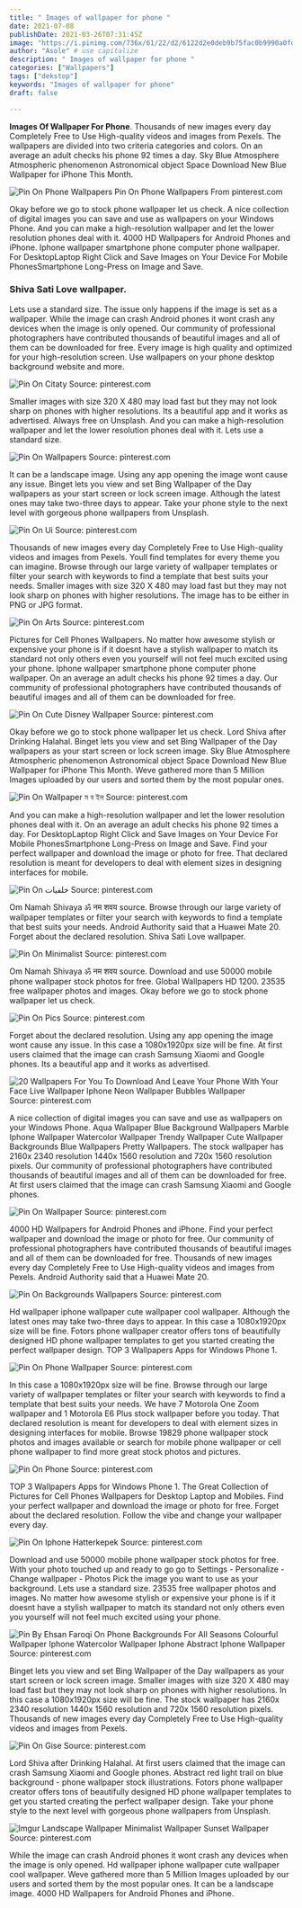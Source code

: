 ```yaml
---
title: " Images of wallpaper for phone "
date: 2021-07-08
publishDate: 2021-03-26T07:31:45Z
image: "https://i.pinimg.com/736x/61/22/d2/6122d2e0deb9b75fac0b9990a0fd05f1.jpg"
author: "Asole" # use capitalize
description: " Images of wallpaper for phone "
categories: ["Wallpapers"]
tags: ["dekstop"]
keywords: "Images of wallpaper for phone"
draft: false

---
```



**Images Of Wallpaper For Phone**. Thousands of new images every day Completely Free to Use High-quality videos and images from Pexels. The wallpapers are divided into two criteria categories and colors. On an average an adult checks his phone 92 times a day. Sky Blue Atmosphere Atmospheric phenomenon Astronomical object Space Download New Blue Wallpaper for iPhone This Month.

![Pin On Phone Wallpapers](https://i.pinimg.com/originals/5b/c6/47/5bc647d3a8a7d52925959ab2b2c6f58f.png "Pin On Phone Wallpapers")
Pin On Phone Wallpapers From pinterest.com


Okay before we go to stock phone wallpaper let us check. A nice collection of digital images you can save and use as wallpapers on your Windows Phone. And you can make a high-resolution wallpaper and let the lower resolution phones deal with it. 4000 HD Wallpapers for Android Phones and iPhone. Iphone wallpaper smartphone phone computer phone wallpaper. For DesktopLaptop Right Click and Save Images on Your Device For Mobile PhonesSmartphone Long-Press on Image and Save.

### Shiva Sati Love wallpaper.

Lets use a standard size. The issue only happens if the image is set as a wallpaper. While the image can crash Android phones it wont crash any devices when the image is only opened. Our community of professional photographers have contributed thousands of beautiful images and all of them can be downloaded for free. Every image is high quality and optimized for your high-resolution screen. Use wallpapers on your phone desktop background website and more.


![Pin On Citaty](https://i.pinimg.com/736x/5b/ca/8d/5bca8d77b7a24afed09194b1584eca66.jpg "Pin On Citaty")
Source: pinterest.com

Smaller images with size 320 X 480 may load fast but they may not look sharp on phones with higher resolutions. Its a beautiful app and it works as advertised. Always free on Unsplash. And you can make a high-resolution wallpaper and let the lower resolution phones deal with it. Lets use a standard size.

![Pin On Wallpapers](https://i.pinimg.com/originals/27/86/26/278626e6a8d3e055fa4ea6ccb53aff8d.png "Pin On Wallpapers")
Source: pinterest.com

It can be a landscape image. Using any app opening the image wont cause any issue. Binget lets you view and set Bing Wallpaper of the Day wallpapers as your start screen or lock screen image. Although the latest ones may take two-three days to appear. Take your phone style to the next level with gorgeous phone wallpapers from Unsplash.

![Pin On Ui](https://i.pinimg.com/564x/bf/0a/f2/bf0af28f66059559984599ba3cb80bc7.jpg "Pin On Ui")
Source: pinterest.com

Thousands of new images every day Completely Free to Use High-quality videos and images from Pexels. Youll find templates for every theme you can imagine. Browse through our large variety of wallpaper templates or filter your search with keywords to find a template that best suits your needs. Smaller images with size 320 X 480 may load fast but they may not look sharp on phones with higher resolutions. The image has to be either in PNG or JPG format.

![Pin On Arts](https://i.pinimg.com/474x/49/0d/cd/490dcd0a6072aeee34e49993b89c9a19.jpg "Pin On Arts")
Source: pinterest.com

Pictures for Cell Phones Wallpapers. No matter how awesome stylish or expensive your phone is if it doesnt have a stylish wallpaper to match its standard not only others even you yourself will not feel much excited using your phone. Iphone wallpaper smartphone phone computer phone wallpaper. On an average an adult checks his phone 92 times a day. Our community of professional photographers have contributed thousands of beautiful images and all of them can be downloaded for free.

![Pin On Cute Disney Wallpaper](https://i.pinimg.com/736x/46/fc/df/46fcdfbf645869afc105fe7f170da64a.jpg "Pin On Cute Disney Wallpaper")
Source: pinterest.com

Okay before we go to stock phone wallpaper let us check. Lord Shiva after Drinking Halahal. Binget lets you view and set Bing Wallpaper of the Day wallpapers as your start screen or lock screen image. Sky Blue Atmosphere Atmospheric phenomenon Astronomical object Space Download New Blue Wallpaper for iPhone This Month. Weve gathered more than 5 Million Images uploaded by our users and sorted them by the most popular ones.

![Pin On Wallpaper ম ব ইল](https://i.pinimg.com/originals/bb/8a/41/bb8a415790617ba08e5f91a1b3672f27.jpg "Pin On Wallpaper ম ব ইল")
Source: pinterest.com

And you can make a high-resolution wallpaper and let the lower resolution phones deal with it. On an average an adult checks his phone 92 times a day. For DesktopLaptop Right Click and Save Images on Your Device For Mobile PhonesSmartphone Long-Press on Image and Save. Find your perfect wallpaper and download the image or photo for free. That declared resolution is meant for developers to deal with element sizes in designing interfaces for mobile.

![Pin On خلفيات](https://i.pinimg.com/originals/31/5d/32/315d3258db7cf6c5929eed1103813d04.jpg "Pin On خلفيات")
Source: pinterest.com

Om Namah Shivaya ॐ नम शवय source. Browse through our large variety of wallpaper templates or filter your search with keywords to find a template that best suits your needs. Android Authority said that a Huawei Mate 20. Forget about the declared resolution. Shiva Sati Love wallpaper.

![Pin On Minimalist](https://i.pinimg.com/736x/00/5c/08/005c08e90f595fd227a15547417d9895.jpg "Pin On Minimalist")
Source: pinterest.com

Om Namah Shivaya ॐ नम शवय source. Download and use 50000 mobile phone wallpaper stock photos for free. Global Wallpapers HD 1200. 23535 free wallpaper photos and images. Okay before we go to stock phone wallpaper let us check.

![Pin On Pics](https://i.pinimg.com/originals/03/11/26/03112633794c2b258420b2bf7e5856e6.jpg "Pin On Pics")
Source: pinterest.com

Forget about the declared resolution. Using any app opening the image wont cause any issue. In this case a 1080x1920px size will be fine. At first users claimed that the image can crash Samsung Xiaomi and Google phones. Its a beautiful app and it works as advertised.

![20 Wallpapers For You To Download And Leave Your Phone With Your Face Live Wallpaper Iphone Neon Wallpaper Bubbles Wallpaper](https://i.pinimg.com/564x/41/95/7f/41957f018922f1ac57e56c09af28a481.jpg "20 Wallpapers For You To Download And Leave Your Phone With Your Face Live Wallpaper Iphone Neon Wallpaper Bubbles Wallpaper")
Source: pinterest.com

A nice collection of digital images you can save and use as wallpapers on your Windows Phone. Aqua Wallpaper Blue Background Wallpapers Marble Iphone Wallpaper Watercolor Wallpaper Trendy Wallpaper Cute Wallpaper Backgrounds Blue Wallpapers Pretty Wallpapers. The stock wallpaper has 2160x 2340 resolution 1440x 1560 resolution and 720x 1560 resolution pixels. Our community of professional photographers have contributed thousands of beautiful images and all of them can be downloaded for free. At first users claimed that the image can crash Samsung Xiaomi and Google phones.

![Pin On Wallpaper](https://i.pinimg.com/originals/df/a8/bd/dfa8bd95445e02de14bd8cb29099b7ae.jpg "Pin On Wallpaper")
Source: pinterest.com

4000 HD Wallpapers for Android Phones and iPhone. Find your perfect wallpaper and download the image or photo for free. Our community of professional photographers have contributed thousands of beautiful images and all of them can be downloaded for free. Thousands of new images every day Completely Free to Use High-quality videos and images from Pexels. Android Authority said that a Huawei Mate 20.

![Pin On Backgrounds Wallpapers](https://i.pinimg.com/564x/3c/75/84/3c758466cbc0b2917e99e6f41d8033fc.jpg "Pin On Backgrounds Wallpapers")
Source: pinterest.com

Hd wallpaper iphone wallpaper cute wallpaper cool wallpaper. Although the latest ones may take two-three days to appear. In this case a 1080x1920px size will be fine. Fotors phone wallpaper creator offers tons of beautifully designed HD phone wallpaper templates to get you started creating the perfect wallpaper design. TOP 3 Wallpapers Apps for Windows Phone 1.

![Pin On Phone Wallpaper](https://i.pinimg.com/originals/73/63/87/736387cf544a7084c711b18421cbf245.png "Pin On Phone Wallpaper")
Source: pinterest.com

In this case a 1080x1920px size will be fine. Browse through our large variety of wallpaper templates or filter your search with keywords to find a template that best suits your needs. We have 7 Motorola One Zoom wallpaper and 1 Motorola E6 Plus stock wallpaper before you today. That declared resolution is meant for developers to deal with element sizes in designing interfaces for mobile. Browse 19829 phone wallpaper stock photos and images available or search for mobile phone wallpaper or cell phone wallpaper to find more great stock photos and pictures.

![Pin On Phone](https://i.pinimg.com/736x/72/8f/21/728f2132bf7c6e2c5aba7cbd1a89c1b4.jpg "Pin On Phone")
Source: pinterest.com

TOP 3 Wallpapers Apps for Windows Phone 1. The Great Collection of Pictures for Cell Phones Wallpapers for Desktop Laptop and Mobiles. Find your perfect wallpaper and download the image or photo for free. Forget about the declared resolution. Follow the vibe and change your wallpaper every day.

![Pin On Iphone Hatterkepek](https://i.pinimg.com/originals/33/a8/5f/33a85f004da7450781d78c92985883cc.jpg "Pin On Iphone Hatterkepek")
Source: pinterest.com

Download and use 50000 mobile phone wallpaper stock photos for free. With your photo touched up and ready to go go to Settings - Personalize - Change wallpaper - Photos Pick the image you want to use as your background. Lets use a standard size. 23535 free wallpaper photos and images. No matter how awesome stylish or expensive your phone is if it doesnt have a stylish wallpaper to match its standard not only others even you yourself will not feel much excited using your phone.

![Pin By Ehsan Faroqi On Phone Backgrounds For All Seasons Colourful Wallpaper Iphone Watercolor Wallpaper Iphone Abstract Iphone Wallpaper](https://i.pinimg.com/564x/42/3e/87/423e873d856eb40486f2b6c222465503.jpg "Pin By Ehsan Faroqi On Phone Backgrounds For All Seasons Colourful Wallpaper Iphone Watercolor Wallpaper Iphone Abstract Iphone Wallpaper")
Source: pinterest.com

Binget lets you view and set Bing Wallpaper of the Day wallpapers as your start screen or lock screen image. Smaller images with size 320 X 480 may load fast but they may not look sharp on phones with higher resolutions. In this case a 1080x1920px size will be fine. The stock wallpaper has 2160x 2340 resolution 1440x 1560 resolution and 720x 1560 resolution pixels. Thousands of new images every day Completely Free to Use High-quality videos and images from Pexels.

![Pin On Gise](https://i.pinimg.com/originals/5b/2c/1b/5b2c1b3368446b93d2b20cfd9031177b.jpg "Pin On Gise")
Source: pinterest.com

Lord Shiva after Drinking Halahal. At first users claimed that the image can crash Samsung Xiaomi and Google phones. Abstract red light trail on blue background - phone wallpaper stock illustrations. Fotors phone wallpaper creator offers tons of beautifully designed HD phone wallpaper templates to get you started creating the perfect wallpaper design. Take your phone style to the next level with gorgeous phone wallpapers from Unsplash.

![Imgur Landscape Wallpaper Minimalist Wallpaper Sunset Wallpaper](https://i.pinimg.com/736x/61/22/d2/6122d2e0deb9b75fac0b9990a0fd05f1.jpg "Imgur Landscape Wallpaper Minimalist Wallpaper Sunset Wallpaper")
Source: pinterest.com

While the image can crash Android phones it wont crash any devices when the image is only opened. Hd wallpaper iphone wallpaper cute wallpaper cool wallpaper. Weve gathered more than 5 Million Images uploaded by our users and sorted them by the most popular ones. It can be a landscape image. 4000 HD Wallpapers for Android Phones and iPhone.

